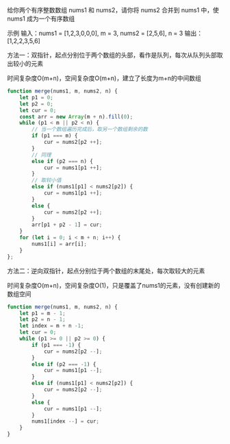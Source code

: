 给你两个有序整数数组 nums1 和 nums2，请你将 nums2 合并到 nums1 中，使 nums1 成为一个有序数组

示例
输入：nums1 = [1,2,3,0,0,0], m = 3, nums2 = [2,5,6], n = 3
输出：[1,2,2,3,5,6]

方法一：双指针，起点分别位于两个数组的头部，看作是队列，每次从队列头部取出较小的元素

时间复杂度O(m+n)，空间复杂度O(m+n)，建立了长度为m+n的中间数组

```js
function merge(nums1, m, nums2, n) {
    let p1 = 0;
    let p2 = 0;
    let cur = 0;
    const arr = new Array(m + n).fill(0);
    while (p1 < m || p2 < n) {
        // 当一个数组遍历完成后，取另一个数组剩余的数
        if (p1 === m) {
            cur = nums2[p2 ++];
        }
        // 同理
        else if (p2 === n) {
            cur = nums1[p1 ++];
        }
        // 取较小值
        else if (nums1[p1] < nums2[p2]) {
            cur = nums1[p1 ++];
        }
        else {
            cur = nums2[p2 ++];
        }
        arr[p1 + p2 - 1] = cur;
    }
    for (let i = 0; i < m + n; i++) {
        nums1[i] = arr[i];
    }
};
```

方法二：逆向双指针，起点分别位于两个数组的末尾处，每次取较大的元素

时间复杂度O(m+n)，空间复杂度O(1)，只是覆盖了nums1的元素，没有创建新的数组空间

```js
function merge(nums1, m, nums2, n) {
    let p1 = m - 1;
    let p2 = n - 1;
    let index = m + n -1;
    let cur = 0;
    while (p1 >= 0 || p2 >= 0) {
        if (p1 === -1) {
            cur = nums2[p2 --];
        }
        else if (p2 === -1) {
            cur = nums1[p1 --];
        }
        else if (nums1[p1] < nums2[p2]) {
            cur = nums2[p2 --];
        }
        else {
            cur = nums1[p1 --];
        }
        nums1[index --] = cur;
    }
}
```